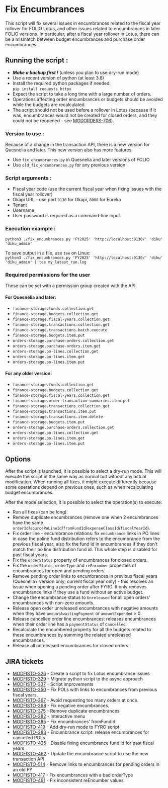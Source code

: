 # Fix Encumbrances

This script will fix several issues in encumbrances related to the fiscal year rollover for FOLIO Lotus, and other issues related to encumbrances in later FOLIO versions.
In particular, after a fiscal year rollover in Lotus, there can be a mismatch between budget encumbrances and purchase order encumbrances.

## Running the script :

- ***Make a backup first !*** (unless you plan to use dry-run mode)
- Use a recent version of python (at least 3.8)
- Install the required python packages if needed:\
  `pip install requests httpx`
- Expect the script to take a long time with a large number of orders.
- Operations affecting order encumbrances or budgets should be avoided while the budgets are recalculated.
- The script should not be used before a rollover in Lotus (because if it was, encumbrances would not be created for closed orders, and they could not be reopened - see [MODORDERS-706](https://folio-org.atlassian.net/browse/MODORDERS-706)).

### Version to use :
Because of a change in the transaction API, there is a new version for Quesnelia and later. This new version also has more features.
- Use `fix_encumbrances.py` in Quesnelia and later versions of FOLIO
- Use `old_fix_encumbrances.py` for any previous version

### Script arguments :

- Fiscal year code (use the current fiscal year when fixing issues with the fiscal year rollover)
- Okapi URL - use port `9130` for Okapi, `8000` for Eureka
- Tenant
- Username
- User password is required as a command-line input.

### Execution example :
`python3 ./fix_encumbrances.py 'FY2025' 'http://localhost:9130/' 'diku' 'diku_admin'`

To save output in a file, use `tee` on Linux:\
`python3 ./fix_encumbrances.py 'FY2025' 'http://localhost:9130/' 'diku' 'diku_admin' | tee my_latest_run.log`

### Required permissions for the user
These can be set with a permission group created with the API.

#### For Quesnelia and later:
- `finance-storage.funds.collection.get`
- `finance-storage.budgets.collection.get`
- `finance-storage.fiscal-years.collection.get`
- `finance-storage.transactions.collection.get`
- `finance-storage.transactions.batch.execute`
- `finance-storage.budgets.item.put`
- `orders-storage.purchase-orders.collection.get`
- `orders-storage.purchase-orders.item.get`
- `orders-storage.po-lines.collection.get`
- `orders-storage.po-lines.item.get`
- `orders-storage.po-lines.item.put`

#### For any older version:
- `finance-storage.funds.collection.get`
- `finance-storage.budgets.collection.get`
- `finance-storage.fiscal-years.collection.get`
- `finance-storage.order-transaction-summaries.item.put`
- `finance-storage.transactions.collection.get`
- `finance-storage.transactions.item.put`
- `finance-storage.transactions.item.delete`
- `finance-storage.budgets.item.put`
- `orders-storage.purchase-orders.collection.get`
- `orders-storage.po-lines.collection.get`
- `orders-storage.po-lines.item.get`
- `orders-storage.po-lines.item.put`

## Options
After the script is launched, it is possible to select a dry-run mode. This will execute the script in the same way as normal but without any actual modification. When running all fixes, it might execute differently because some operations depend on previous ones, such as when recalculating budget encumbrances.

After the mode selection, it is possible to select the operation(s) to execute:

- Run all fixes (can be long).
- Remove duplicate encumbrances (remove one when 2 encumbrances have the same `orderId`/`sourcePoLineId`/`fromFundId`/`expenseClassId`/`fiscalYearId`).
- Fix order line - encumbrance relations: fix `encumbrance` links in PO lines in case the poline fund distribution refers to the encumbrance from the previous fiscal year; also fix the fund id in encumbrances if they don't match their po line distribution fund id. This whole step is disabled for past fiscal years.
- Fix the `orderStatus` property of encumbrances for closed orders.
- Fix the `orderStatus`, `orderType` and `reEncumber` properties of encumbrances for open and pending orders.
- Remove pending order links to encumbrances in previous fiscal years (Quesnelia+ version only; current fiscal year only) - this resolves an issue when opening a pending order after FYRO. It only removes encumbrance links if they use a fund without an active budget.
- Change the encumbrance status to `Unreleased` for all open orders' encumbrances with non-zero amounts.
- Release open order unreleased encumbrances with negative amounts when they have `amountAwaitingPayment` or `amountExpended` > 0.
- Release cancelled order line encumbrances: releases encumbrances when their order line has a `paymentStatus` of `Cancelled`.
- Recalculate the encumbered property for all the budgets related to these encumbrances by summing the related unreleased encumbrances.
- Release all unreleased encumbrances for closed orders.

## JIRA tickets
- [MODFISTO-326](https://folio-org.atlassian.net/browse/MODFISTO-326) - Create a script to fix Lotus encumbrance issues
- [MODFISTO-329](https://folio-org.atlassian.net/browse/MODFISTO-329) - Migrate python script to the async approach
- [MODFISTO-337](https://folio-org.atlassian.net/browse/MODFISTO-337) - Script improvements
- [MODFISTO-350](https://folio-org.atlassian.net/browse/MODFISTO-350) - Fix POLs with links to encumbrances from previous fiscal years.
- [MODFISTO-367](https://folio-org.atlassian.net/browse/MODFISTO-367) - Avoid requesting too many orders at once.
- [MODFISTO-368](https://folio-org.atlassian.net/browse/MODFISTO-368) - Fix negative encumbrances.
- [MODFISTO-375](https://folio-org.atlassian.net/browse/MODFISTO-375) - Remove duplicate encumbrances
- [MODFISTO-382](https://folio-org.atlassian.net/browse/MODFISTO-382) - Interactive menu
- [MODFISTO-385](https://folio-org.atlassian.net/browse/MODFISTO-385) - Fix encumbrances' fromFundId
- [MODFISTO-419](https://folio-org.atlassian.net/browse/MODFISTO-419) - Add dry-run mode to FYRO script
- [MODFISTO-383](https://folio-org.atlassian.net/browse/MODFISTO-383) - Encumbrance script: release encumbrances for cancelled POLs
- [MODFISTO-425](https://folio-org.atlassian.net/browse/MODFISTO-425) - Disable fixing encumbrance fund id for past fiscal years
- [MODFISTO-462](https://folio-org.atlassian.net/browse/MODFISTO-462) - Update the encumbrance script to use the new transaction API
- [MODFISTO-514](https://folio-org.atlassian.net/browse/MODFISTO-514) - Remove links to encumbrances for pending orders in an old FY
- [MODFISTO-417](https://folio-org.atlassian.net/browse/MODFISTO-417) - Fix encumbrances with a bad orderType
- [MODFISTO-491](https://folio-org.atlassian.net/browse/MODFISTO-491) - Fix inconsistent reEncumber values
